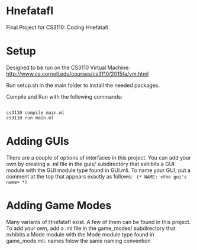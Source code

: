 # Hnefatafl
Final Project for CS3110: Coding Hnefatafl

# Setup
Designed to be run on the CS3110 Virtual Machine: http://www.cs.cornell.edu/courses/cs3110/2015fa/vm.html

Run setup.sh in the main folder to install the needed packages.

Compile and Run with the following commands:

<code>
cs3110 compile main.ml
cs3110 run main.ml
</code>

# Adding GUIs
There are a couple of options of interfaces in this project. You can add your own by creating a .ml file in the guis/ subdirectory that exhibits a GUI module with the GUI module type found in GUI.mli. To name your GUI, put a comment at the top that appears exactly as follows:
<code>
(*
   NAME: <the gui's name>
*)
</code>

# Adding Game Modes
Many variants of Hnefatafl exist. A few of them can be found in this project. To add your own, add a .ml file in the game_modes/ subdirectory that exhibits a Mode module with the Mode module type found in game_mode.mli. names folow the same naming convention
